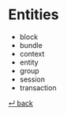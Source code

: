 Entities
========

- block
- bundle
- context
- entity
- group
- session
- transaction

[↵ back](../README.md)